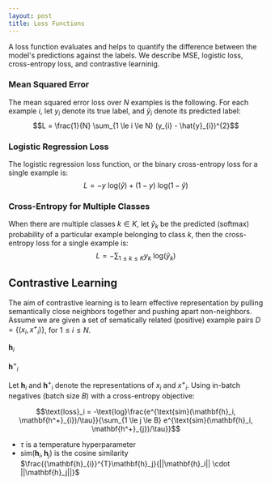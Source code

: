```yaml
---
layout: post
title: Loss Functions
---
```


A loss function evaluates and helps to quantify the difference between the model's predictions against the labels. We describe MSE, logistic loss, cross-entropy loss, and contrastive learninig.

### Mean Squared Error
The mean squared error loss over $N$ examples is the following. For each example $i$, let $y_i$ denote its true label, and $\hat{y}_{i}$ denote its predicted label:
$$L = \frac{1}{N} \sum_{1 \le i \le N} (y_{i} - \hat{y}_{i})^{2}$$

### Logistic Regression Loss
The logistic regression loss function, or the binary cross-entropy loss for a single example is:
$$L = - y \text{ log}(\hat{y}) + (1 - y) \text{ log}(1 - \hat{y})$$

### Cross-Entropy for Multiple Classes
When there are multiple classes $k \in K$, let $\hat{y}_{k}$ be the predicted (softmax) probability of a particular example belonging to class $k$, then the cross-entropy loss for a single example is:
$$L = - \sum_{1 \le k \le K} y_{k} \text{ log}(\hat{y}_{k})$$

## Contrastive Learning

The aim of contrastive learning is to learn effective representation by pulling semantically close neighbors together and pushing apart non-neighbors. Assume we are given a set of sematically related (positive) example pairs $D = \{(x_i, {x^+}_{i})\}$, for $1 \le i \le N$. 

$\mathbf{h}_i$

${\mathbf{h}^+}_{i}$

Let $\mathbf{h}_i$ and ${\mathbf{h}^+}_{i}$ denote the representations of $x_i$ and ${x^+}_{i}$. Using in-batch negatives (batch size $B$) with a cross-entropy objective: 

$$\text{loss}_i = -\text{log}\frac{e^{\text{sim}(\mathbf{h}_i, \mathbf{h^+}_{i})/\tau}}{\sum_{1 \le j \le B} e^{\text{sim}(\mathbf{h}_i, \mathbf{h^+}_{j})/\tau}}$$

* $\tau$ is a temperature hyperparameter
* $\text{sim}(\mathbf{h}_i, \mathbf{h}_j)$ is the cosine similarity $\frac{{\mathbf{h}_{i}}^{T}\mathbf{h}_j}{||\mathbf{h}_i|| \cdot ||\mathbf{h}_j||}$
